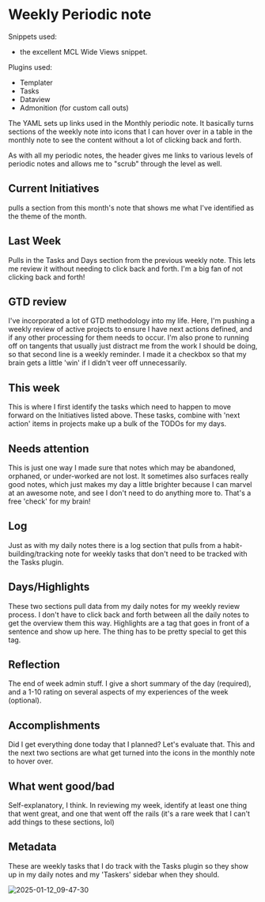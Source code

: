 # Weekly Periodic note
Snippets used: 
- the excellent MCL Wide Views snippet.

Plugins used:
- Templater
- Tasks
- Dataview
- Admonition (for custom call outs)

The YAML sets up links used in the Monthly periodic note. It basically turns sections of the weekly note into icons that I can hover over in a table in the monthly note to see the content without a lot of clicking back and forth.

As with all my periodic notes, the header gives me links to various levels of periodic notes and allows me to "scrub" through the level as well.

## Current Initiatives
pulls a section from this month's note that shows me what I've identified as the theme of the month.

## Last Week
Pulls in the Tasks and Days section from the previous weekly note. This lets me review it without needing to click back and forth. I'm a big fan of not clicking back and forth!

## GTD review
I've incorporated a lot of GTD methodology into my life. Here, I'm pushing a weekly review of active projects to ensure I have next actions defined, and if any other processing for them needs to occur. I'm also prone to running off on tangents that usually just distract me from the work I should be doing, so that second line is a weekly reminder. I made it a checkbox so that my brain gets a little 'win' if I didn't veer off unnecessarily. 

## This week
This is where I first identify the tasks which need to happen to move forward on the Initiatives listed above. These tasks, combine with 'next action' items in projects make up a bulk of the TODOs for my days.

## Needs attention
This is just one way I made sure that notes which may be abandoned, orphaned, or under-worked are not lost. It sometimes also surfaces really good notes, which just makes my day a little brighter because I can marvel at an awesome note, and see I don't need to do anything more to. That's a free 'check' for my brain!

## Log
Just as with my daily notes there is a log section that pulls from a habit-building/tracking note for weekly tasks that don't need to be tracked with the Tasks plugin.

## Days/Highlights
These two sections pull data from my daily notes for my weekly review process. I don't have to click back and forth between all the daily notes to get the overview them this way. Highlights are a tag that goes in front of a sentence and show up here. The thing has to be pretty special to get this tag.

## Reflection
The end of week admin stuff. I give a short summary of the day (required), and a 1-10 rating on several aspects of my experiences of the week (optional).

## Accomplishments
Did I get everything done today that I planned? Let's evaluate that. This and the next two sections are what get turned into the icons in the monthly note to hover over.

## What went good/bad
Self-explanatory, I think. In reviewing my week, identify at least one thing that went great, and one that went off the rails (it's a rare week that I can't add things to these sections, lol)

## Metadata
These are weekly tasks that I do track with the Tasks plugin so they show up in my daily notes and my 'Taskers' sidebar when they should.

![2025-01-12_09-47-30](https://github.com/user-attachments/assets/71fdc02a-b4bf-428a-bf94-380b3cca3a32)

